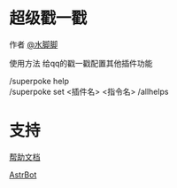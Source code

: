 # 超级戳一戳

作者
[@水脚脚](https://github.com/waterfeet)

使用方法
给qq的戳一戳配置其他插件功能

/superpoke help        
/superpoke set <插件名> <指令名>
/allhelps


# 支持
[帮助文档](https://astrbot.soulter.top/dev/plugin.html)

[AstrBot](https://github.com/Soulter/AstrBot)
